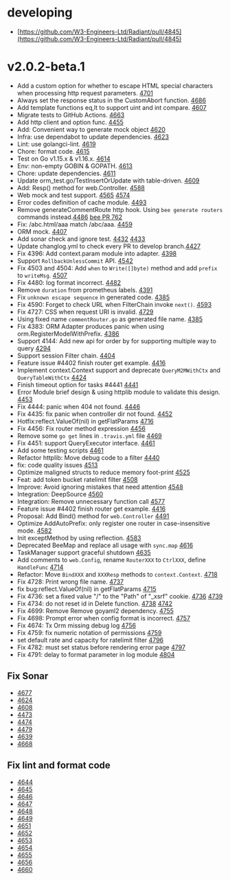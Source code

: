 # developing
- [https://github.com/W3-Engineers-Ltd/Radiant/pull/4845](https://github.com/W3-Engineers-Ltd/Radiant/pull/4845)
# v2.0.2-beta.1

- Add a custom option for whether to escape HTML special characters when processing http request parameters. [4701](https://github.com/W3-Engineers-Ltd/Radiant/pull/4701)
- Always set the response status in the CustomAbort function. [4686](https://github.com/W3-Engineers-Ltd/Radiant/pull/4686)
- Add template functions eq,lt to support uint and int compare. [4607](https://github.com/W3-Engineers-Ltd/Radiant/pull/4607)
- Migrate tests to GitHub Actions. [4663](https://github.com/W3-Engineers-Ltd/Radiant/issues/4663)
- Add http client and option func. [4455](https://github.com/W3-Engineers-Ltd/Radiant/issues/4455)
- Add: Convenient way to generate mock object [4620](https://github.com/W3-Engineers-Ltd/Radiant/issues/4620)
- Infra: use dependabot to update dependencies. [4623](https://github.com/W3-Engineers-Ltd/Radiant/pull/4623)
- Lint: use golangci-lint. [4619](https://github.com/W3-Engineers-Ltd/Radiant/pull/4619)
- Chore: format code. [4615](https://github.com/W3-Engineers-Ltd/Radiant/pull/4615)
- Test on Go v1.15.x & v1.16.x. [4614](https://github.com/W3-Engineers-Ltd/Radiant/pull/4614)
- Env: non-empty GOBIN & GOPATH. [4613](https://github.com/W3-Engineers-Ltd/Radiant/pull/4613)
- Chore: update dependencies. [4611](https://github.com/W3-Engineers-Ltd/Radiant/pull/4611)
- Update orm_test.go/TestInsertOrUpdate with table-driven. [4609](https://github.com/W3-Engineers-Ltd/Radiant/pull/4609)
- Add: Resp() method for web.Controller. [4588](https://github.com/W3-Engineers-Ltd/Radiant/pull/4588)
- Web mock and test support. [4565](https://github.com/W3-Engineers-Ltd/Radiant/pull/4565) [4574](https://github.com/W3-Engineers-Ltd/Radiant/pull/4574)
- Error codes definition of cache module. [4493](https://github.com/W3-Engineers-Ltd/Radiant/pull/4493)
- Remove generateCommentRoute http hook. Using `bee generate routers` commands instead.[4486](https://github.com/W3-Engineers-Ltd/Radiant/pull/4486) [bee PR 762](https://github.com/radiant/bee/pull/762)
- Fix: /abc.html/aaa match /abc/aaa. [4459](https://github.com/W3-Engineers-Ltd/Radiant/pull/4459)
- ORM mock. [4407](https://github.com/W3-Engineers-Ltd/Radiant/pull/4407)
- Add sonar check and ignore test. [4432](https://github.com/W3-Engineers-Ltd/Radiant/pull/4432) [4433](https://github.com/W3-Engineers-Ltd/Radiant/pull/4433)
- Update changlog.yml to check every PR to develop branch.[4427](https://github.com/W3-Engineers-Ltd/Radiant/pull/4427)
- Fix 4396: Add context.param module into adapter. [4398](https://github.com/W3-Engineers-Ltd/Radiant/pull/4398)
- Support `RollbackUnlessCommit` API. [4542](https://github.com/W3-Engineers-Ltd/Radiant/pull/4542)
- Fix 4503 and 4504: Add `when` to `Write([]byte)` method and add `prefix` to `writeMsg`. [4507](https://github.com/W3-Engineers-Ltd/Radiant/pull/4507)
- Fix 4480: log format incorrect. [4482](https://github.com/W3-Engineers-Ltd/Radiant/pull/4482)
- Remove `duration` from prometheus labels. [4391](https://github.com/W3-Engineers-Ltd/Radiant/pull/4391)
- Fix `unknown escape sequence` in generated code. [4385](https://github.com/W3-Engineers-Ltd/Radiant/pull/4385)
- Fix 4590: Forget to check URL when FilterChain invoke `next()`. [4593](https://github.com/W3-Engineers-Ltd/Radiant/pull/4593)
- Fix 4727: CSS when request URI is invalid. [4729](https://github.com/W3-Engineers-Ltd/Radiant/pull/4729)
- Using fixed name `commentRouter.go` as generated file name. [4385](https://github.com/W3-Engineers-Ltd/Radiant/pull/4385)
- Fix 4383: ORM Adapter produces panic when using orm.RegisterModelWithPrefix. [4386](https://github.com/W3-Engineers-Ltd/Radiant/pull/4386)
- Support 4144: Add new api for order by for supporting multiple way to query [4294](https://github.com/W3-Engineers-Ltd/Radiant/pull/4294)
- Support session Filter chain. [4404](https://github.com/W3-Engineers-Ltd/Radiant/pull/4404)
- Feature issue #4402 finish router get example. [4416](https://github.com/W3-Engineers-Ltd/Radiant/pull/4416)
- Implement context.Context support and deprecate `QueryM2MWithCtx` and `QueryTableWithCtx` [4424](https://github.com/W3-Engineers-Ltd/Radiant/pull/4424)
- Finish timeout option for tasks #4441 [4441](https://github.com/W3-Engineers-Ltd/Radiant/pull/4441)
- Error Module brief design & using httplib module to validate this design. [4453](https://github.com/W3-Engineers-Ltd/Radiant/pull/4453)
- Fix 4444: panic when 404 not found. [4446](https://github.com/W3-Engineers-Ltd/Radiant/pull/4446)
- Fix 4435: fix panic when controller dir not found. [4452](https://github.com/W3-Engineers-Ltd/Radiant/pull/4452)
- Hotfix:reflect.ValueOf(nil) in getFlatParams [4716](https://github.com/W3-Engineers-Ltd/Radiant/issues/4716)
- Fix 4456: Fix router method expression [4456](https://github.com/W3-Engineers-Ltd/Radiant/pull/4456)
- Remove some `go get` lines in `.travis.yml` file [4469](https://github.com/W3-Engineers-Ltd/Radiant/pull/4469)
- Fix 4451: support QueryExecutor interface. [4461](https://github.com/W3-Engineers-Ltd/Radiant/pull/4461)
- Add some testing scripts [4461](https://github.com/W3-Engineers-Ltd/Radiant/pull/4461)
- Refactor httplib: Move debug code to a filter [4440](https://github.com/W3-Engineers-Ltd/Radiant/issues/4440)
- fix: code quality issues [4513](https://github.com/W3-Engineers-Ltd/Radiant/pull/4513)
- Optimize maligned structs to reduce memory foot-print [4525](https://github.com/W3-Engineers-Ltd/Radiant/pull/4525)
- Feat: add token bucket ratelimit filter [4508](https://github.com/W3-Engineers-Ltd/Radiant/pull/4508)
- Improve: Avoid ignoring mistakes that need attention [4548](https://github.com/W3-Engineers-Ltd/Radiant/pull/4548)
- Integration: DeepSource [4560](https://github.com/W3-Engineers-Ltd/Radiant/pull/4560)
- Integration: Remove unnecessary function call [4577](https://github.com/W3-Engineers-Ltd/Radiant/pull/4577)
- Feature issue #4402 finish router get example. [4416](https://github.com/W3-Engineers-Ltd/Radiant/pull/4416)
- Proposal: Add Bind() method for `web.Controller` [4491](https://github.com/W3-Engineers-Ltd/Radiant/issues/4579)
- Optimize AddAutoPrefix: only register one router in case-insensitive mode. [4582](https://github.com/W3-Engineers-Ltd/Radiant/pull/4582)
- Init exceptMethod by using reflection. [4583](https://github.com/W3-Engineers-Ltd/Radiant/pull/4583)
- Deprecated BeeMap and replace all usage with `sync.map` [4616](https://github.com/W3-Engineers-Ltd/Radiant/pull/4616)
- TaskManager support graceful shutdown [4635](https://github.com/W3-Engineers-Ltd/Radiant/pull/4635)
- Add comments to `web.Config`, rename `RouterXXX` to `CtrlXXX`, define `HandleFunc` [4714](https://github.com/W3-Engineers-Ltd/Radiant/pull/4714)
- Refactor: Move `BindXXX` and `XXXResp` methods to `context.Context`. [4718](https://github.com/W3-Engineers-Ltd/Radiant/pull/4718)
- Fix 4728: Print wrong file name. [4737](https://github.com/W3-Engineers-Ltd/Radiant/pull/4737)
- fix bug:reflect.ValueOf(nil) in getFlatParams [4715](https://github.com/W3-Engineers-Ltd/Radiant/pull/4715)
- Fix 4736: set a fixed value "/" to the "Path" of "_xsrf" cookie. [4736](https://github.com/W3-Engineers-Ltd/Radiant/issues/4735) [4739](https://github.com/W3-Engineers-Ltd/Radiant/issues/4739)
- Fix 4734: do not reset id in Delete function. [4738](https://github.com/W3-Engineers-Ltd/Radiant/pull/4738) [4742](https://github.com/W3-Engineers-Ltd/Radiant/pull/4742)
- Fix 4699: Remove Remove goyaml2 dependency. [4755](https://github.com/W3-Engineers-Ltd/Radiant/pull/4755)
- Fix 4698: Prompt error when config format is incorrect. [4757](https://github.com/W3-Engineers-Ltd/Radiant/pull/4757)
- Fix 4674: Tx Orm missing debug log [4756](https://github.com/W3-Engineers-Ltd/Radiant/pull/4756)
- Fix 4759: fix numeric notation of permissions [4759](https://github.com/W3-Engineers-Ltd/Radiant/pull/4759)
- set default rate and capacity for ratelimit filter [4796](https://github.com/W3-Engineers-Ltd/Radiant/pull/4796)
- Fix 4782: must set status before rendering error page [4797](https://github.com/W3-Engineers-Ltd/Radiant/pull/4797)
- Fix 4791: delay to format parameter in log module [4804](https://github.com/W3-Engineers-Ltd/Radiant/pull/4804)

## Fix Sonar

- [4677](https://github.com/W3-Engineers-Ltd/Radiant/pull/4677)
- [4624](https://github.com/W3-Engineers-Ltd/Radiant/pull/4624)
- [4608](https://github.com/W3-Engineers-Ltd/Radiant/pull/4608)
- [4473](https://github.com/W3-Engineers-Ltd/Radiant/pull/4473)
- [4474](https://github.com/W3-Engineers-Ltd/Radiant/pull/4474)
- [4479](https://github.com/W3-Engineers-Ltd/Radiant/pull/4479)
- [4639](https://github.com/W3-Engineers-Ltd/Radiant/pull/4639)
- [4668](https://github.com/W3-Engineers-Ltd/Radiant/pull/4668)

## Fix lint and format code

- [4644](https://github.com/W3-Engineers-Ltd/Radiant/pull/4644)
- [4645](https://github.com/W3-Engineers-Ltd/Radiant/pull/4645)
- [4646](https://github.com/W3-Engineers-Ltd/Radiant/pull/4646)
- [4647](https://github.com/W3-Engineers-Ltd/Radiant/pull/4647)
- [4648](https://github.com/W3-Engineers-Ltd/Radiant/pull/4648)
- [4649](https://github.com/W3-Engineers-Ltd/Radiant/pull/4649)
- [4651](https://github.com/W3-Engineers-Ltd/Radiant/pull/4651)
- [4652](https://github.com/W3-Engineers-Ltd/Radiant/pull/4652)
- [4653](https://github.com/W3-Engineers-Ltd/Radiant/pull/4653)
- [4654](https://github.com/W3-Engineers-Ltd/Radiant/pull/4654)
- [4655](https://github.com/W3-Engineers-Ltd/Radiant/pull/4655)
- [4656](https://github.com/W3-Engineers-Ltd/Radiant/pull/4656)
- [4660](https://github.com/W3-Engineers-Ltd/Radiant/pull/4660)
